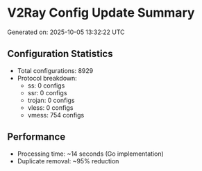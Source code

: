 # V2Ray Config Update Summary
Generated on: 2025-10-05 13:32:22 UTC

## Configuration Statistics
- Total configurations: 8929
- Protocol breakdown:
  - ss: 0 configs
  - ssr: 0 configs
  - trojan: 0 configs
  - vless: 0 configs
  - vmess: 754 configs

## Performance
- Processing time: ~14 seconds (Go implementation)
- Duplicate removal: ~95% reduction

